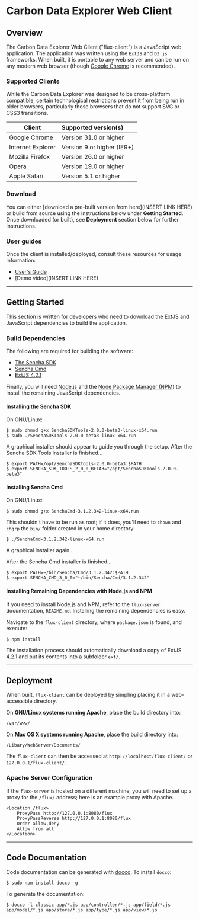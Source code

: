 Carbon Data Explorer Web Client
=================================

Overview
---------------------------------

The Carbon Data Explorer Web Client ("flux-client") is a JavaScript web application.
The application was written using the `ExtJS` and `D3.js` frameworks.
When built, it is portable to any web server and can be run on any modern web
browser (though [Google Chrome](https://www.google.com/chrome/browser/) is recommended).

### Supported Clients

While the Carbon Data Explorer was designed to be cross-platform compatible,
certain technological restrictions prevent it from being run in older browsers,
particularly those browsers that do not support SVG or CSS3 transitions.


| Client            | Supported version(s)       |
| ----------------- | :------------------------- |
| Google Chrome     | Version 31.0 or higher     |
| Internet Explorer | Version 9 or higher (IE9+) |
| Mozilla Firefox   | Version 26.0 or higher     |
| Opera             | Version 19.0 or higher     |
| Apple Safari      | Version 5.1 or higher      |


### Download

You can either [download a pre-built version from here](INSERT LINK HERE) or
build from  source using the instructions below under **Getting Started**.
Once downloaded (or built), see **Deployment** section below for further
instructions.

### User guides

Once the client is installed/deployed, consult these resources for usage information:

* [User's Guide](https://docs.google.com/document/d/17qttP61aVsBPAS6tj6H0_VVkgTV2XQ6WuAb_PMyVoaM/edit?usp=sharing)
* [Demo video](INSERT LINK HERE)


* * * * * * * * * * * * * * * * * * * * * * * * * * * * * * * * * * * * * * * * 

Getting Started 
---------------------------------

This section is written for developers who need to download the ExtJS and
JavaScript dependencies to build the application.

### Build Dependencies

The following are required for building the software:

* [The Sencha SDK](http://www.sencha.com/products/sdk-tools)
* [Sencha Cmd](http://www.sencha.com/products/sencha-cmd/download/)
* [ExtJS 4.2.1](http://www.sencha.com/products/extjs/download/ext-js-4.2.1/2281)

Finally, you will need [Node.js](https://nodejs.org/) and the [Node Package Manager (NPM)](https://www.npmjs.com/)
to install the remaining JavaScript dependencies.

#### Installing the Sencha SDK

On GNU/Linux:

    $ sudo chmod g+x SenchaSDKTools-2.0.0-beta3-linux-x64.run
    $ sudo ./SenchaSDKTools-2.0.0-beta3-linux-x64.run

A graphical installer should appear to guide you through the setup.
After the Sencha SDK Tools installer is finished...

    $ export PATH=/opt/SenchaSDKTools-2.0.0-beta3:$PATH
    $ export SENCHA_SDK_TOOLS_2_0_0_BETA3="/opt/SenchaSDKTools-2.0.0-beta3"
     
#### Installing Sencha Cmd

On GNU/Linux:

    $ sudo chmod g+x SenchaCmd-3.1.2.342-linux-x64.run

This shouldn't have to be run as root; if it does, you'll need to `chown` and `chgrp` the `bin/` folder created in your home directory:

    $ ./SenchaCmd-3.1.2.342-linux-x64.run

A graphical installer again...

After the Sencha Cmd installer is finished...

    $ export PATH=~/bin/Sencha/Cmd/3.1.2.342:$PATH
    $ export SENCHA_CMD_3_0_0="~/bin/Sencha/Cmd/3.1.2.342"

#### Installing Remaining Dependencies with Node.js and NPM

If you need to install Node.js and NPM, refer to the `flux-server` documentation, `README.md`.
Installing the remaining dependencies is easy.

Navigate to the `flux-client` directory, where `package.json` is found, and execute:

    $ npm install

The installation process should automatically download a copy of ExtJS 4.2.1 and
put its contents into a subfolder `ext/`.


* * * * * * * * * * * * * * * * * * * * * * * * * * * * * * * * * * * * * * * * 

Deployment
---------------------------------

When built, `flux-client` can be deployed by simpling placing it in a web-accessible directory.

On **GNU/Linux systems running Apache**, place the build directory into:

    /var/www/

On **Mac OS X systems running Apache**, place the build directory into:

    /Libary/WebServer/Documents/

The `flux-client` can then be accessed at `http://localhost/flux-client/` or `127.0.0.1/flux-client/`.


### Apache Server Configuration

If the `flux-server` is hosted on a different machine, you will need to set up
a proxy for the `/flux/` address; here is an example proxy with Apache.

    <Location /flux>
        ProxyPass http://127.0.0.1:8080/flux
        ProxyPassReverse http://127.0.0.1:8080/flux
        Order allow,deny
        Allow from all
    </Location>


* * * * * * * * * * * * * * * * * * * * * * * * * * * * * * * * * * * * * * * * 
    
Code Documentation
---------------------------------

Code documentation can be generated with [docco](https://www.npmjs.com/package/docco). To install `docco`:

    $ sudo npm install docco -g

To generate the documentation:

    $ docco -l classic app/*.js app/controller/*.js app/field/*.js app/model/*.js app/store/*.js app/type/*.js app/view/*.js

